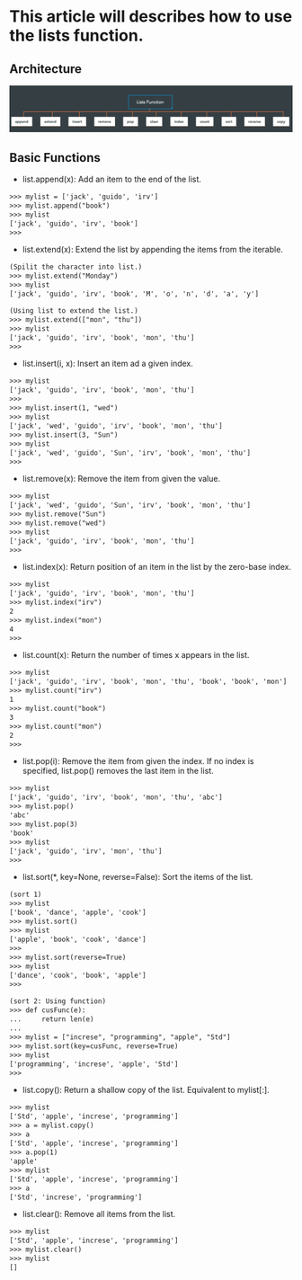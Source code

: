 # This article will describes how to use the lists function.

## Architecture
![alt text](https://github.com/reumng120/Python_basic/blob/main/lists_function/lists_function.png?raw=true)

## Basic Functions
- list.append(x): Add an item to the end of the list.
```
>>> mylist = ['jack', 'guido', 'irv']
>>> mylist.append("book")
>>> mylist
['jack', 'guido', 'irv', 'book']
>>> 
```
- list.extend(x): Extend the list by appending the items from the iterable.
```
(Spilit the character into list.)
>>> mylist.extend("Monday")
>>> mylist
['jack', 'guido', 'irv', 'book', 'M', 'o', 'n', 'd', 'a', 'y']
```
```
(Using list to extend the list.)
>>> mylist.extend(["mon", "thu"])
>>> mylist
['jack', 'guido', 'irv', 'book', 'mon', 'thu']
>>>
```
- list.insert(i, x): Insert an item ad a given index.
```
>>> mylist
['jack', 'guido', 'irv', 'book', 'mon', 'thu']
>>> 
>>> mylist.insert(1, "wed")
>>> mylist
['jack', 'wed', 'guido', 'irv', 'book', 'mon', 'thu']
>>> mylist.insert(3, "Sun")
>>> mylist
['jack', 'wed', 'guido', 'Sun', 'irv', 'book', 'mon', 'thu']
>>> 
```
- list.remove(x): Remove the item from given the value.
```
>>> mylist
['jack', 'wed', 'guido', 'Sun', 'irv', 'book', 'mon', 'thu']
>>> mylist.remove("Sun")
>>> mylist.remove("wed")
>>> mylist
['jack', 'guido', 'irv', 'book', 'mon', 'thu']
>>> 
```
- list.index(x): Return position of an item in the list by the zero-base index.
```
>>> mylist
['jack', 'guido', 'irv', 'book', 'mon', 'thu']
>>> mylist.index("irv")
2
>>> mylist.index("mon")
4
>>> 
```
- list.count(x): Return the number of times x appears in the list.
```
>>> mylist
['jack', 'guido', 'irv', 'book', 'mon', 'thu', 'book', 'book', 'mon']
>>> mylist.count("irv")
1
>>> mylist.count("book")
3
>>> mylist.count("mon")
2
>>> 
```
- list.pop(i): Remove the item from given the index. If no index is specified, list.pop() removes the last item in the list.
```
>>> mylist
['jack', 'guido', 'irv', 'book', 'mon', 'thu', 'abc']
>>> mylist.pop()
'abc'
>>> mylist.pop(3)
'book'
>>> mylist
['jack', 'guido', 'irv', 'mon', 'thu']
>>> 
```
- list.sort(*, key=None, reverse=False): Sort the items of the list.
```
(sort 1)
>>> mylist
['book', 'dance', 'apple', 'cook']
>>> mylist.sort()
>>> mylist
['apple', 'book', 'cook', 'dance']
>>> 
>>> mylist.sort(reverse=True)
>>> mylist
['dance', 'cook', 'book', 'apple']
>>> 
```
```
(sort 2: Using function)
>>> def cusFunc(e):
...     return len(e)
... 
>>> mylist = ["increse", "programming", "apple", "Std"]
>>> mylist.sort(key=cusFunc, reverse=True)
>>> mylist
['programming', 'increse', 'apple', 'Std']
>>> 
```
- list.copy(): Return a shallow copy of the list. Equivalent to mylist[:].
```
>>> mylist
['Std', 'apple', 'increse', 'programming']
>>> a = mylist.copy()
>>> a
['Std', 'apple', 'increse', 'programming']
>>> a.pop(1)
'apple'
>>> mylist
['Std', 'apple', 'increse', 'programming']
>>> a
['Std', 'increse', 'programming'] 
```
- list.clear(): Remove all items from the list.
```
>>> mylist
['Std', 'apple', 'increse', 'programming']
>>> mylist.clear()
>>> mylist
[]
```

